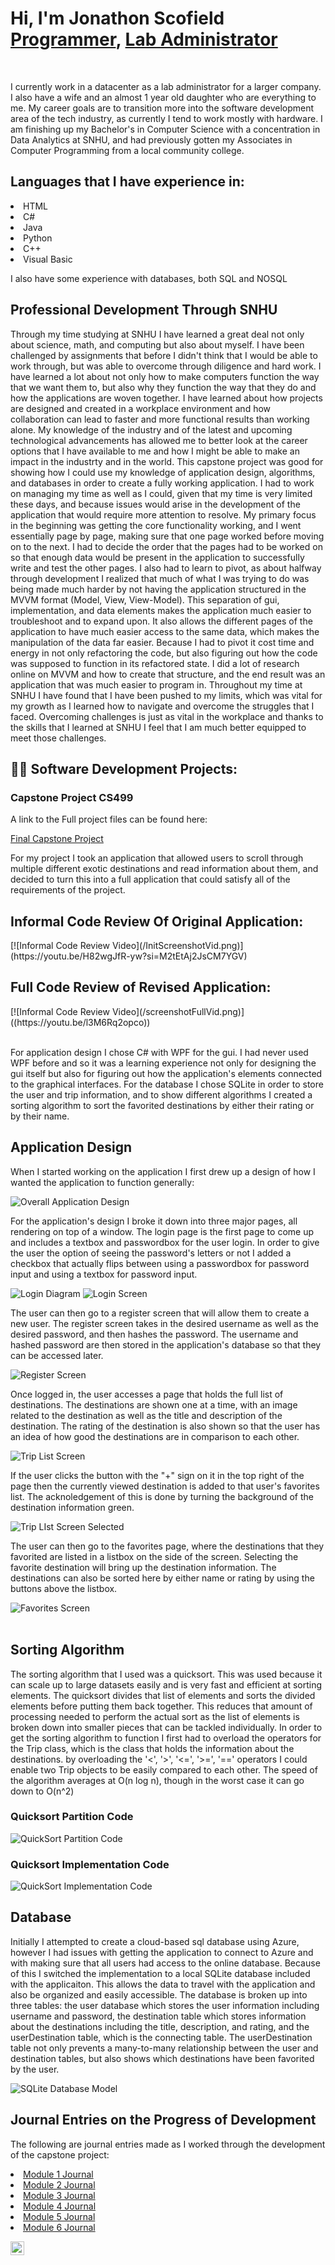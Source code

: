 <h1>Hi, I'm Jonathon Scofield <br/><a href="https://github.com/jdscofield">Programmer</a>, <a href="www.linkedin.com/in/jdsco45">Lab Administrator</a></h1>
<br/>
<p>I currently work in a datacenter as a lab administrator for a larger company. I also have a wife and an almost 1 year old daughter who are everything to me. My career goals are to transition more into the software development area of the tech industry, as currently I tend to work mostly with hardware. I am finishing up my Bachelor's in Computer Science with a concentration in Data Analytics at SNHU, and had previously gotten my Associates in Computer Programming from a local community college.</p>

<h2>Languages that I have experience in:</h2>
<lo>
  <li>HTML</li>
  <li>C#</li>
  <li>Java</li>
  <li>Python</li>
  <li>C++</li>
  <li>Visual Basic</li>
</lo>
<p> I also have some experience with databases, both SQL and NOSQL</p>

<h2>Professional Development Through SNHU</h2>
<p>Through my time studying at SNHU I have learned a great deal not only about science, math, and computing but also about myself. I have been challenged by assignments that before I didn't think that I would be able to work through, but was able to overcome through diligence and hard work. I have learned a lot about not only how to make computers function the way that we want them to, but also why they function the way that they do and how the applications are woven together. I have learned about how projects are designed and created in a workplace environment and how collaboration can lead to faster and more functional results than working alone. My knowledge of the industry and of the latest and upcoming technological advancements has allowed me to better look at the career options that I have available to me and how I might be able to make an impact in the industrty and in the world.
  This capstone project was good for showing how I could use my knowledge of application design, algorithms, and databases in order to create a fully working application. I had to work on managing my time as well as I could, given that my time is very limited these days, and because issues would arise in the development of the application that would require more attention to resolve. My primary focus in the beginning was getting the core functionality working, and I went essentially page by page, making sure that one page worked before moving on to the next. I had to decide the order that the pages had to be worked on so that enough data would be present in the application to successfully write and test the other pages. I also had to learn to pivot, as about halfway through development I realized that much of what I was trying to do was being made much harder by not having the application structured in the MVVM format (Model, View, View-Model). This separation of gui, implementation, and data elements makes the application much easier to troubleshoot and to expand upon. It also allows the different pages of the application to have much easier access to the same data, which makes the manipulation of the data far easier. Because I had to pivot it cost time and energy in not only refactoring the code, but also figuring out how the code was supposed to function in its refactored state. I did a lot of research online on MVVM and how to create that structure, and the end result was an application that was much easier to program in.
  Throughout my time at SNHU I have found that I have been pushed to my limits, which was vital for my growth as I learned how to navigate and overcome the struggles that I faced. Overcoming challenges is just as vital in the workplace and thanks to the skills that I learned at SNHU I feel that I am much better equipped to meet those challenges.</p>

<h2>👨‍💻 Software Development Projects:</h2>

<h3>Capstone Project CS499</h3>
<p>A link to the Full project files can be found here: </p><a href="https://github.com/jdscofield/CS-499-Travel-Application-Final">Final Capstone Project</a>
<br/>
<p>For my project I took an application that allowed users to scroll through multiple different exotic destinations and read information about them, and decided to turn this into a full application that could satisfy all of the requirements of the project.</p>

<h2>Informal Code Review Of Original Application:</h2>
[![Informal Code Review Video](/InitScreenshotVid.png)](https://youtu.be/H82wgJfR-yw?si=M2tEtAj2JsCM7YGV)

<h2>Full Code Review of Revised Application:</h2>
[![Informal Code Review Video](/screenshotFullVid.png)]((https://youtu.be/l3M6Rq2opco))
<br/>
<br/>

<p>For application design I chose C# with WPF for the gui. I had never used WPF before and so it was a learning experience not only for designing the gui itself but also for figuring out how the application's elements connected to the graphical interfaces. For the database I chose SQLite in order to store the user and trip information, and to show different algorithms I created a sorting algorithm to sort the favorited destinations by either their rating or by their name.</p>

<h2>Application Design</h2>
<p>When I started working on the application I first drew up a design of how I wanted the application to function generally:</p>
<img src="CS 499 Capstone Artifact 1.jpg" alt="Overall Application Design">


<p>For the application's design I broke it down into three major pages, all rendering on top of a window. The login page is the first page to come up and includes a textbox and passwordbox for the user login. In order to give the user the option of seeing the password's letters or not I added a checkbox that actually flips between using a passwordbox for password input and using a textbox for password input.</p>
<img src="loginDiagram.jpg" alt="Login Diagram">
<img src="loginScreen.png" alt="Login Screen">

<br/>
<p>The user can then go to a register screen that will allow them to create a new user. The register screen takes in the desired username as well as the desired password, and then hashes the password. The username and hashed password are then stored in the application's database so that they can be accessed later.</p>
<img src="registerScreen.png" alt="Register Screen">

<br/>
<p>Once logged in, the user accesses a page that holds the full list of destinations. The destinations are shown one at a time, with an image related to the destination as well as the title and description of the destination. The rating of the destination is also shown so that the user has an idea of how good the destinations are in comparison to each other.</p>
<img src="tripListScreen1.png" alt="Trip List Screen">
<br/>

<p>If the user clicks the button with the "+" sign on it in the top right of the page then the currently viewed destination is added to that user's favorites list. The acknoledgement of this is done by turning the background of the destination information green.</p>
<img src="tripListScreen2.png" alt="Trip LIst Screen Selected">
<br/>

<p>The user can then go to the favorites page, where the destinations that they favorited are listed in a listbox on the side of the screen. Selecting the favorite destination will bring up the destination information. The destinations can also be sorted here by either name or rating by using the buttons above the listbox.</p>
<img src="favoritesScreen.png" alt="Favorites Screen">
<br/>
<br/>
<h2>Sorting Algorithm</h2>
<p>The sorting algorithm that I used was a quicksort. This was used because it can scale up to large datasets easily and is very fast and efficient at sorting elements. The quicksort divides that list of elements and sorts the divided elements before putting them back together. This reduces that amount of processing needed to perform the actual sort as the list of elements is broken down into smaller pieces that can be tackled individually. In order to get the sorting algorithm to function I first had to overload the operators for the Trip class, which is the class that holds the information about the destinations. by overloading the '<', '>', '<=', '>=', '==' operators I could enable two Trip objects to be easily compared to each other. The speed of the algorithm averages at O(n log n), though in the worst case it can go down to O(n^2)</p>
<h3>Quicksort Partition Code</h3>
<img src="quickSortPartition.png" alt="QuickSort Partition Code">
<h3>Quicksort Implementation Code</h3>
<img src="quicksort.png" alt="QuickSort Implementation Code">

<h2>Database</h2>
<p>Initially I attempted to create a cloud-based sql database using Azure, however I had issues with getting the application to connect to Azure and with making sure that all users had access to the online database. Because of this I switched the implementation to a local SQLite database included with the applicaiton. This allows the data to travel with the application and also be organized and easily accessible. The database is broken up into three tables: the user database which stores the user information including username and password, the destination table which stores information about the destinations including the title, description, and rating, and the userDestination table, which is the connecting table. The userDestination table not only prevents a many-to-many relationship between the user and destination tables, but also shows which destinations have been favorited by the user.</p>
<img src="CS499 database.jpg" alt="SQLite Database Model">

<h2>Journal Entries on the Progress of Development</h2>
<p>The following are journal entries made as I worked through the development of the capstone project: </p>
<lo>
  <li><a href="CS 499 Module One Assignment - Jonathon Scofield.docx">Module 1 Journal</a></li>
  <li><a href="CS 499 Module 2 Journal.docx">Module 2 Journal</a></li>
  <li><a href="CS 499 Module 3 Journal.docx">Module 3 Journal</a></li>
  <li><a href="CS 499 Module 4 Journal.docx">Module 4 Journal</a></li>
  <li><a href="CS 499 Module 5 Journal.docx">Module 5 Journal</a></li>
  <li><a href="CS 499 Module Six Journal.docx">Module 6 Journal</a></li>
</lo>




[<img align="left" alt="Jonathon Scofield | LinkedIn" width="22px" src="https://cdn.jsdelivr.net/npm/simple-icons@v3/icons/linkedin.svg" />][linkedin]




[linkedin]: www.linkedin.com/in/jdsco45

<!--
**
Here are some ideas to get you started:

- 🔭 I’m currently working on ...
- 🌱 I’m currently learning ...
- 👯 I’m looking to collaborate on ...
- 🤔 I’m looking for help with ...
- 💬 Ask me about ...
- 📫 How to reach me: ...
- 😄 Pronouns: ...
- ⚡ Fun fact: ...
-->


<!--
**jdscofield/jdscofield** is a ✨ _special_ ✨ repository because its `README.md` (this file) appears on your GitHub profile.

Here are some ideas to get you started:

- 🔭 I’m currently working on ...
- 🌱 I’m currently learning ...
- 👯 I’m looking to collaborate on ...
- 🤔 I’m looking for help with ...
- 💬 Ask me about ...
- 📫 How to reach me: ...
- 😄 Pronouns: ...
- ⚡ Fun fact: ...
-->
